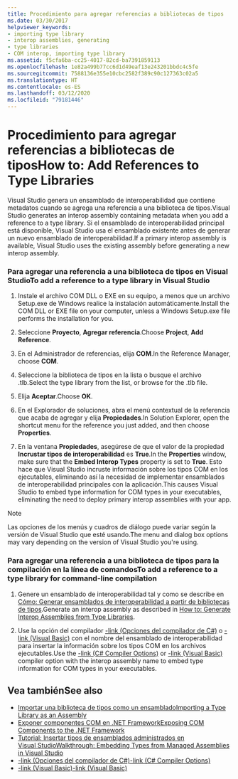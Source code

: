 ```yaml
---
title: Procedimiento para agregar referencias a bibliotecas de tipos
ms.date: 03/30/2017
helpviewer_keywords:
- importing type library
- interop assemblies, generating
- type libraries
- COM interop, importing type library
ms.assetid: f5cfa6ba-cc25-4017-82cd-ba7391859113
ms.openlocfilehash: 1e82a499b77cc6d1d49eaf13e243201bbdc4c5fe
ms.sourcegitcommit: 7588136e355e10cbc2582f389c90c127363c02a5
ms.translationtype: HT
ms.contentlocale: es-ES
ms.lasthandoff: 03/12/2020
ms.locfileid: "79181446"
---
```

# <a name="how-to-add-references-to-type-libraries"></a><span data-ttu-id="627a6-102">Procedimiento para agregar referencias a bibliotecas de tipos</span><span class="sxs-lookup"><span data-stu-id="627a6-102">How to: Add References to Type Libraries</span></span>
<span data-ttu-id="627a6-103">Visual Studio genera un ensamblado de interoperabilidad que contiene metadatos cuando se agrega una referencia a una biblioteca de tipos.</span><span class="sxs-lookup"><span data-stu-id="627a6-103">Visual Studio generates an interop assembly containing metadata when you add a reference to a type library.</span></span> <span data-ttu-id="627a6-104">Si el ensamblado de interoperabilidad principal está disponible, Visual Studio usa el ensamblado existente antes de generar un nuevo ensamblado de interoperabilidad.</span><span class="sxs-lookup"><span data-stu-id="627a6-104">If a primary interop assembly is available, Visual Studio uses the existing assembly before generating a new interop assembly.</span></span>  
  
### <a name="to-add-a-reference-to-a-type-library-in-visual-studio"></a><span data-ttu-id="627a6-105">Para agregar una referencia a una biblioteca de tipos en Visual Studio</span><span class="sxs-lookup"><span data-stu-id="627a6-105">To add a reference to a type library in Visual Studio</span></span>  
  
1. <span data-ttu-id="627a6-106">Instale el archivo COM DLL o EXE en su equipo, a menos que un archivo Setup.exe de Windows realice la instalación automáticamente.</span><span class="sxs-lookup"><span data-stu-id="627a6-106">Install the COM DLL or EXE file on your computer, unless a Windows Setup.exe file performs the installation for you.</span></span>  
  
2. <span data-ttu-id="627a6-107">Seleccione **Proyecto**, **Agregar referencia**.</span><span class="sxs-lookup"><span data-stu-id="627a6-107">Choose **Project**, **Add Reference**.</span></span>  
  
3. <span data-ttu-id="627a6-108">En el Administrador de referencias, elija **COM**.</span><span class="sxs-lookup"><span data-stu-id="627a6-108">In the Reference Manager, choose **COM**.</span></span>  
  
4. <span data-ttu-id="627a6-109">Seleccione la biblioteca de tipos en la lista o busque el archivo .tlb.</span><span class="sxs-lookup"><span data-stu-id="627a6-109">Select the type library from the list, or browse for the .tlb file.</span></span>  
  
5. <span data-ttu-id="627a6-110">Elija **Aceptar**.</span><span class="sxs-lookup"><span data-stu-id="627a6-110">Choose **OK**.</span></span>  
  
6. <span data-ttu-id="627a6-111">En el Explorador de soluciones, abra el menú contextual de la referencia que acaba de agregar y elija **Propiedades**.</span><span class="sxs-lookup"><span data-stu-id="627a6-111">In Solution Explorer, open the shortcut menu for the reference you just added, and then choose **Properties**.</span></span>  
  
7. <span data-ttu-id="627a6-112">En la ventana **Propiedades**, asegúrese de que el valor de la propiedad **Incrustar tipos de interoperabilidad** es **True**.</span><span class="sxs-lookup"><span data-stu-id="627a6-112">In the **Properties** window, make sure that the **Embed Interop Types** property is set to **True**.</span></span> <span data-ttu-id="627a6-113">Esto hace que Visual Studio incruste información sobre los tipos COM en los ejecutables, eliminando así la necesidad de implementar ensamblados de interoperabilidad principales con la aplicación.</span><span class="sxs-lookup"><span data-stu-id="627a6-113">This causes Visual Studio to embed type information for COM types in your executables, eliminating the need to deploy primary interop assemblies with your app.</span></span>  
  
> [!NOTE]
> <span data-ttu-id="627a6-114">Las opciones de los menús y cuadros de diálogo puede variar según la versión de Visual Studio que esté usando.</span><span class="sxs-lookup"><span data-stu-id="627a6-114">The menu and dialog box options may vary depending on the version of Visual Studio you're using.</span></span>  
  
### <a name="to-add-a-reference-to-a-type-library-for-command-line-compilation"></a><span data-ttu-id="627a6-115">Para agregar una referencia a una biblioteca de tipos para la compilación en la línea de comandos</span><span class="sxs-lookup"><span data-stu-id="627a6-115">To add a reference to a type library for command-line compilation</span></span>  
  
1. <span data-ttu-id="627a6-116">Genere un ensamblado de interoperabilidad tal y como se describe en [Cómo: Generar ensamblados de interoperabilidad a partir de bibliotecas de tipos](how-to-generate-interop-assemblies-from-type-libraries.md).</span><span class="sxs-lookup"><span data-stu-id="627a6-116">Generate an interop assembly as described in [How to: Generate Interop Assemblies from Type Libraries](how-to-generate-interop-assemblies-from-type-libraries.md).</span></span>  
  
2. <span data-ttu-id="627a6-117">Use la opción del compilador [-link (Opciones del compilador de C#)](../../csharp/language-reference/compiler-options/link-compiler-option.md) o [-link (Visual Basic)](../../visual-basic/reference/command-line-compiler/link.md) con el nombre del ensamblado de interoperabilidad para insertar la información sobre los tipos COM en los archivos ejecutables.</span><span class="sxs-lookup"><span data-stu-id="627a6-117">Use the [-link (C# Compiler Options)](../../csharp/language-reference/compiler-options/link-compiler-option.md) or [-link (Visual Basic)](../../visual-basic/reference/command-line-compiler/link.md) compiler option with the interop assembly name to embed type information for COM types in your executables.</span></span>  
  
## <a name="see-also"></a><span data-ttu-id="627a6-118">Vea también</span><span class="sxs-lookup"><span data-stu-id="627a6-118">See also</span></span>

- [<span data-ttu-id="627a6-119">Importar una biblioteca de tipos como un ensamblado</span><span class="sxs-lookup"><span data-stu-id="627a6-119">Importing a Type Library as an Assembly</span></span>](importing-a-type-library-as-an-assembly.md)
- [<span data-ttu-id="627a6-120">Exponer componentes COM en .NET Framework</span><span class="sxs-lookup"><span data-stu-id="627a6-120">Exposing COM Components to the .NET Framework</span></span>](exposing-com-components.md)
- [<span data-ttu-id="627a6-121">Tutorial: Insertar tipos de ensamblados administrados en Visual Studio</span><span class="sxs-lookup"><span data-stu-id="627a6-121">Walkthrough: Embedding Types from Managed Assemblies in Visual Studio</span></span>](../../standard/assembly/embed-types-visual-studio.md)
- [<span data-ttu-id="627a6-122">-link (Opciones del compilador de C#)</span><span class="sxs-lookup"><span data-stu-id="627a6-122">-link (C# Compiler Options)</span></span>](../../csharp/language-reference/compiler-options/link-compiler-option.md)
- [<span data-ttu-id="627a6-123">-link (Visual Basic)</span><span class="sxs-lookup"><span data-stu-id="627a6-123">-link (Visual Basic)</span></span>](../../visual-basic/reference/command-line-compiler/link.md)
